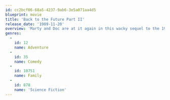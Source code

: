 ```yaml
---
id: cc2bcf06-68a5-4237-9ab6-3e5a071aa4d5
blueprint: movie
title: 'Back to the Future Part II'
release_date: '1989-11-20'
overview: 'Marty and Doc are at it again in this wacky sequel to the 1985 blockbuster as the time-traveling duo head to 2015 to nip some McFly family woes in the bud. But things go awry thanks to bully Biff Tannen and a pesky sports almanac. In a last-ditch attempt to set things straight, Marty finds himself bound for 1955 and face to face with his teenage parents -- again.'
genres:
  -
    id: 12
    name: Adventure
  -
    id: 35
    name: Comedy
  -
    id: 10751
    name: Family
  -
    id: 878
    name: 'Science Fiction'
---
```

